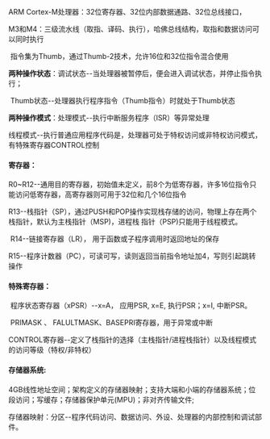 ARM Cortex-M处理器：32位寄存器、32位内部数据通路、32位总线接口，

M3和M4：三级流水线（取指、译码、执行），哈佛总线结构，取指和数据访问可以同时执行

​					  指令集为Thumb，通过Thumb-2技术，允许16位和32位指令混合使用

**两种操作状态**：调试状态--当处理器被暂停后，便会进入调试状态，并停止指令执行；

​							  Thumb状态--处理器执行程序指令（Thumb指令）时就处于Thumb状态

**两种操作模式**：处理模式--执行中断服务程序（ISR）等异常处理

​							  线程模式--执行普通应用程序代码是，处理器可处于特权访问或非特权访问模式，有特殊寄存器CONTROL控制

#### **寄存器**：

​				  R0~R12--通用目的寄存器，初始值未定义，前8个为低寄存器，许多16位指令只能访问低寄存器，高寄存器则可用于32位和几个16位指令

​				  R13--栈指针（SP），通过PUSH和POP操作实现栈存储的访问，物理上存在两个栈指针，默认为主栈指针（MSP)，进程栈				  指针（PSP)只能用于线程模式。

​				  R14--链接寄存器（LR）， 用于函数或子程序调用时返回地址的保存

​				  R15--程序计数器（PC），可读可写，读则返回当前指令地址加4，写则引起跳转操作

#### **特殊寄存器**：

​					程序状态寄存器（xPSR）--x=A， 应用PSR, x=E, 执行PSR；x=I, 中断PSR。

​					PRIMASK 、 FALULTMASK、BASEPRI寄存器，用于异常或中断

​					CONTROL寄存器--定义了栈指针的选择（主栈指针/进程栈指针）以及线程模式的访问等级（特权/非特权）

#### 存储器系统:

​					 4GB线性地址空间；架构定义的存储器映射；支持大端和小端的存储器系统；位段访问；写缓存；存储器保护单元(MPU)；非对齐传输文件;

​					  存储器映射：分区--程序代码访问、数据访问、外设、处理器的内部控制和调试部件。
